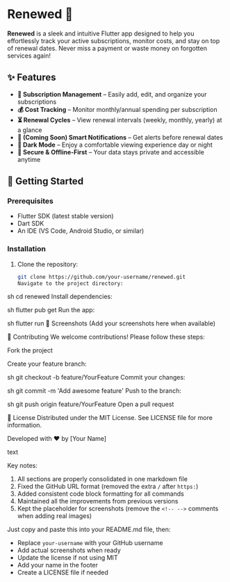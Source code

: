 # Renewed 🔄

**Renewed** is a sleek and intuitive Flutter app designed to help you effortlessly track your active subscriptions, monitor costs, and stay on top of renewal dates. Never miss a payment or waste money on forgotten services again!

## ✨ Features

- **📆 Subscription Management** – Easily add, edit, and organize your subscriptions
- **💰 Cost Tracking** – Monitor monthly/annual spending per subscription
- **⏳ Renewal Cycles** – View renewal intervals (weekly, monthly, yearly) at a glance
- **🔔 (Coming Soon) Smart Notifications** – Get alerts before renewal dates
- **🌙 Dark Mode** – Enjoy a comfortable viewing experience day or night
- **🔐 Secure & Offline-First** – Your data stays private and accessible anytime

## 🚀 Getting Started

### Prerequisites
- Flutter SDK (latest stable version)
- Dart SDK
- An IDE (VS Code, Android Studio, or similar)

### Installation
1. Clone the repository:
   ```sh
   git clone https://github.com/your-username/renewed.git
   Navigate to the project directory:

sh
cd renewed
Install dependencies:

sh
flutter pub get
Run the app:

sh
flutter run
📸 Screenshots
(Add your screenshots here when available)

<!-- Example: ![Home Screen](screenshots/home.png) ![Subscription Details](screenshots/details.png) -->
🤝 Contributing
We welcome contributions! Please follow these steps:

Fork the project

Create your feature branch:

sh
git checkout -b feature/YourFeature
Commit your changes:

sh
git commit -m 'Add awesome feature'
Push to the branch:

sh
git push origin feature/YourFeature
Open a pull request

📄 License
Distributed under the MIT License. See LICENSE file for more information.

Developed with ❤️ by [Your Name]

text

Key notes:
1. All sections are properly consolidated in one markdown file
2. Fixed the GitHub URL format (removed the extra `/` after `https:`)
3. Added consistent code block formatting for all commands
4. Maintained all the improvements from previous versions
5. Kept the placeholder for screenshots (remove the `<!-- -->` comments when adding real images)

Just copy and paste this into your README.md file, then:
- Replace `your-username` with your GitHub username
- Add actual screenshots when ready
- Update the license if not using MIT
- Add your name in the footer
- Create a LICENSE file if needed